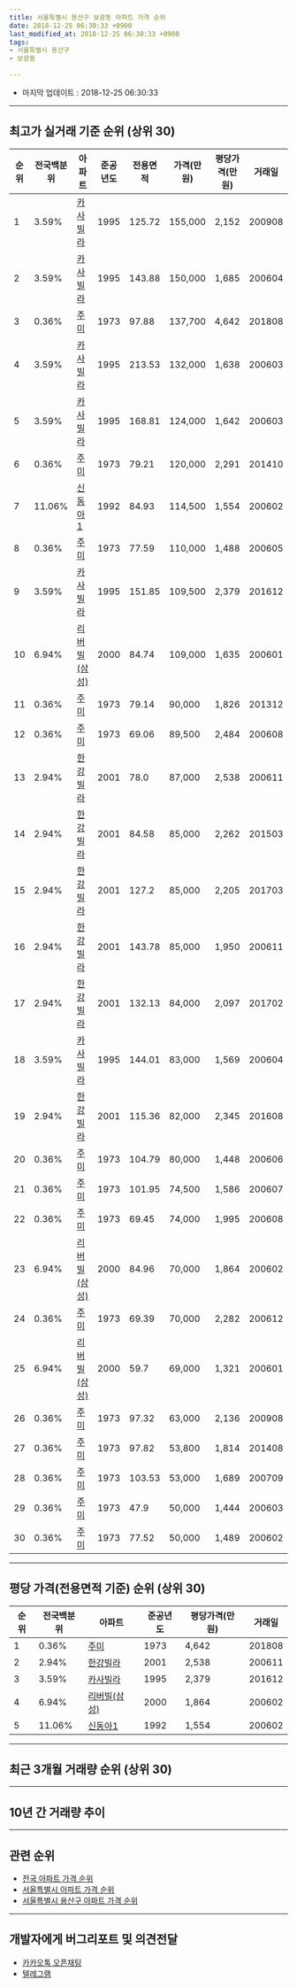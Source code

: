 ```yaml
---
title: 서울특별시 용산구 보광동 아파트 가격 순위
date: 2018-12-25 06:30:33 +0900
last_modified_at: 2018-12-25 06:30:33 +0900
tags:
- 서울특별시 용산구
- 보광동

---
```


* 마지막 업데이트 : 2018-12-25 06:30:33

---

## 최고가 실거래 기준 순위 (상위 30)


|순위|전국백분위|아파트|준공년도|전용면적|가격(만원)|평당가격(만원)|거래일|
|---|---|---|---|---|---|---|---|
|1|3.59%|[카사빌라](https://search.naver.com/search.naver?query=%EC%84%9C%EC%9A%B8%ED%8A%B9%EB%B3%84%EC%8B%9C+%EC%9A%A9%EC%82%B0%EA%B5%AC+%EB%B3%B4%EA%B4%91%EB%8F%99+%EC%B9%B4%EC%82%AC%EB%B9%8C%EB%9D%BC)|1995|125.72|155,000|2,152|200908|
|2|3.59%|[카사빌라](https://search.naver.com/search.naver?query=%EC%84%9C%EC%9A%B8%ED%8A%B9%EB%B3%84%EC%8B%9C+%EC%9A%A9%EC%82%B0%EA%B5%AC+%EB%B3%B4%EA%B4%91%EB%8F%99+%EC%B9%B4%EC%82%AC%EB%B9%8C%EB%9D%BC)|1995|143.88|150,000|1,685|200604|
|3|0.36%|[주미](https://search.naver.com/search.naver?query=%EC%84%9C%EC%9A%B8%ED%8A%B9%EB%B3%84%EC%8B%9C+%EC%9A%A9%EC%82%B0%EA%B5%AC+%EB%B3%B4%EA%B4%91%EB%8F%99+%EC%A3%BC%EB%AF%B8)|1973|97.88|137,700|4,642|201808|
|4|3.59%|[카사빌라](https://search.naver.com/search.naver?query=%EC%84%9C%EC%9A%B8%ED%8A%B9%EB%B3%84%EC%8B%9C+%EC%9A%A9%EC%82%B0%EA%B5%AC+%EB%B3%B4%EA%B4%91%EB%8F%99+%EC%B9%B4%EC%82%AC%EB%B9%8C%EB%9D%BC)|1995|213.53|132,000|1,638|200603|
|5|3.59%|[카사빌라](https://search.naver.com/search.naver?query=%EC%84%9C%EC%9A%B8%ED%8A%B9%EB%B3%84%EC%8B%9C+%EC%9A%A9%EC%82%B0%EA%B5%AC+%EB%B3%B4%EA%B4%91%EB%8F%99+%EC%B9%B4%EC%82%AC%EB%B9%8C%EB%9D%BC)|1995|168.81|124,000|1,642|200603|
|6|0.36%|[주미](https://search.naver.com/search.naver?query=%EC%84%9C%EC%9A%B8%ED%8A%B9%EB%B3%84%EC%8B%9C+%EC%9A%A9%EC%82%B0%EA%B5%AC+%EB%B3%B4%EA%B4%91%EB%8F%99+%EC%A3%BC%EB%AF%B8)|1973|79.21|120,000|2,291|201410|
|7|11.06%|[신동아1](https://search.naver.com/search.naver?query=%EC%84%9C%EC%9A%B8%ED%8A%B9%EB%B3%84%EC%8B%9C+%EC%9A%A9%EC%82%B0%EA%B5%AC+%EB%B3%B4%EA%B4%91%EB%8F%99+%EC%8B%A0%EB%8F%99%EC%95%841)|1992|84.93|114,500|1,554|200602|
|8|0.36%|[주미](https://search.naver.com/search.naver?query=%EC%84%9C%EC%9A%B8%ED%8A%B9%EB%B3%84%EC%8B%9C+%EC%9A%A9%EC%82%B0%EA%B5%AC+%EB%B3%B4%EA%B4%91%EB%8F%99+%EC%A3%BC%EB%AF%B8)|1973|77.59|110,000|1,488|200605|
|9|3.59%|[카사빌라](https://search.naver.com/search.naver?query=%EC%84%9C%EC%9A%B8%ED%8A%B9%EB%B3%84%EC%8B%9C+%EC%9A%A9%EC%82%B0%EA%B5%AC+%EB%B3%B4%EA%B4%91%EB%8F%99+%EC%B9%B4%EC%82%AC%EB%B9%8C%EB%9D%BC)|1995|151.85|109,500|2,379|201612|
|10|6.94%|[리버빌(삼성)](https://search.naver.com/search.naver?query=%EC%84%9C%EC%9A%B8%ED%8A%B9%EB%B3%84%EC%8B%9C+%EC%9A%A9%EC%82%B0%EA%B5%AC+%EB%B3%B4%EA%B4%91%EB%8F%99+%EB%A6%AC%EB%B2%84%EB%B9%8C%28%EC%82%BC%EC%84%B1%29)|2000|84.74|109,000|1,635|200601|
|11|0.36%|[주미](https://search.naver.com/search.naver?query=%EC%84%9C%EC%9A%B8%ED%8A%B9%EB%B3%84%EC%8B%9C+%EC%9A%A9%EC%82%B0%EA%B5%AC+%EB%B3%B4%EA%B4%91%EB%8F%99+%EC%A3%BC%EB%AF%B8)|1973|79.14|90,000|1,826|201312|
|12|0.36%|[주미](https://search.naver.com/search.naver?query=%EC%84%9C%EC%9A%B8%ED%8A%B9%EB%B3%84%EC%8B%9C+%EC%9A%A9%EC%82%B0%EA%B5%AC+%EB%B3%B4%EA%B4%91%EB%8F%99+%EC%A3%BC%EB%AF%B8)|1973|69.06|89,500|2,484|200608|
|13|2.94%|[한강빌라](https://search.naver.com/search.naver?query=%EC%84%9C%EC%9A%B8%ED%8A%B9%EB%B3%84%EC%8B%9C+%EC%9A%A9%EC%82%B0%EA%B5%AC+%EB%B3%B4%EA%B4%91%EB%8F%99+%ED%95%9C%EA%B0%95%EB%B9%8C%EB%9D%BC)|2001|78.0|87,000|2,538|200611|
|14|2.94%|[한강빌라](https://search.naver.com/search.naver?query=%EC%84%9C%EC%9A%B8%ED%8A%B9%EB%B3%84%EC%8B%9C+%EC%9A%A9%EC%82%B0%EA%B5%AC+%EB%B3%B4%EA%B4%91%EB%8F%99+%ED%95%9C%EA%B0%95%EB%B9%8C%EB%9D%BC)|2001|84.58|85,000|2,262|201503|
|15|2.94%|[한강빌라](https://search.naver.com/search.naver?query=%EC%84%9C%EC%9A%B8%ED%8A%B9%EB%B3%84%EC%8B%9C+%EC%9A%A9%EC%82%B0%EA%B5%AC+%EB%B3%B4%EA%B4%91%EB%8F%99+%ED%95%9C%EA%B0%95%EB%B9%8C%EB%9D%BC)|2001|127.2|85,000|2,205|201703|
|16|2.94%|[한강빌라](https://search.naver.com/search.naver?query=%EC%84%9C%EC%9A%B8%ED%8A%B9%EB%B3%84%EC%8B%9C+%EC%9A%A9%EC%82%B0%EA%B5%AC+%EB%B3%B4%EA%B4%91%EB%8F%99+%ED%95%9C%EA%B0%95%EB%B9%8C%EB%9D%BC)|2001|143.78|85,000|1,950|200611|
|17|2.94%|[한강빌라](https://search.naver.com/search.naver?query=%EC%84%9C%EC%9A%B8%ED%8A%B9%EB%B3%84%EC%8B%9C+%EC%9A%A9%EC%82%B0%EA%B5%AC+%EB%B3%B4%EA%B4%91%EB%8F%99+%ED%95%9C%EA%B0%95%EB%B9%8C%EB%9D%BC)|2001|132.13|84,000|2,097|201702|
|18|3.59%|[카사빌라](https://search.naver.com/search.naver?query=%EC%84%9C%EC%9A%B8%ED%8A%B9%EB%B3%84%EC%8B%9C+%EC%9A%A9%EC%82%B0%EA%B5%AC+%EB%B3%B4%EA%B4%91%EB%8F%99+%EC%B9%B4%EC%82%AC%EB%B9%8C%EB%9D%BC)|1995|144.01|83,000|1,569|200604|
|19|2.94%|[한강빌라](https://search.naver.com/search.naver?query=%EC%84%9C%EC%9A%B8%ED%8A%B9%EB%B3%84%EC%8B%9C+%EC%9A%A9%EC%82%B0%EA%B5%AC+%EB%B3%B4%EA%B4%91%EB%8F%99+%ED%95%9C%EA%B0%95%EB%B9%8C%EB%9D%BC)|2001|115.36|82,000|2,345|201608|
|20|0.36%|[주미](https://search.naver.com/search.naver?query=%EC%84%9C%EC%9A%B8%ED%8A%B9%EB%B3%84%EC%8B%9C+%EC%9A%A9%EC%82%B0%EA%B5%AC+%EB%B3%B4%EA%B4%91%EB%8F%99+%EC%A3%BC%EB%AF%B8)|1973|104.79|80,000|1,448|200606|
|21|0.36%|[주미](https://search.naver.com/search.naver?query=%EC%84%9C%EC%9A%B8%ED%8A%B9%EB%B3%84%EC%8B%9C+%EC%9A%A9%EC%82%B0%EA%B5%AC+%EB%B3%B4%EA%B4%91%EB%8F%99+%EC%A3%BC%EB%AF%B8)|1973|101.95|74,500|1,586|200607|
|22|0.36%|[주미](https://search.naver.com/search.naver?query=%EC%84%9C%EC%9A%B8%ED%8A%B9%EB%B3%84%EC%8B%9C+%EC%9A%A9%EC%82%B0%EA%B5%AC+%EB%B3%B4%EA%B4%91%EB%8F%99+%EC%A3%BC%EB%AF%B8)|1973|69.45|74,000|1,995|200608|
|23|6.94%|[리버빌(삼성)](https://search.naver.com/search.naver?query=%EC%84%9C%EC%9A%B8%ED%8A%B9%EB%B3%84%EC%8B%9C+%EC%9A%A9%EC%82%B0%EA%B5%AC+%EB%B3%B4%EA%B4%91%EB%8F%99+%EB%A6%AC%EB%B2%84%EB%B9%8C%28%EC%82%BC%EC%84%B1%29)|2000|84.96|70,000|1,864|200602|
|24|0.36%|[주미](https://search.naver.com/search.naver?query=%EC%84%9C%EC%9A%B8%ED%8A%B9%EB%B3%84%EC%8B%9C+%EC%9A%A9%EC%82%B0%EA%B5%AC+%EB%B3%B4%EA%B4%91%EB%8F%99+%EC%A3%BC%EB%AF%B8)|1973|69.39|70,000|2,282|200612|
|25|6.94%|[리버빌(삼성)](https://search.naver.com/search.naver?query=%EC%84%9C%EC%9A%B8%ED%8A%B9%EB%B3%84%EC%8B%9C+%EC%9A%A9%EC%82%B0%EA%B5%AC+%EB%B3%B4%EA%B4%91%EB%8F%99+%EB%A6%AC%EB%B2%84%EB%B9%8C%28%EC%82%BC%EC%84%B1%29)|2000|59.7|69,000|1,321|200601|
|26|0.36%|[주미](https://search.naver.com/search.naver?query=%EC%84%9C%EC%9A%B8%ED%8A%B9%EB%B3%84%EC%8B%9C+%EC%9A%A9%EC%82%B0%EA%B5%AC+%EB%B3%B4%EA%B4%91%EB%8F%99+%EC%A3%BC%EB%AF%B8)|1973|97.32|63,000|2,136|200908|
|27|0.36%|[주미](https://search.naver.com/search.naver?query=%EC%84%9C%EC%9A%B8%ED%8A%B9%EB%B3%84%EC%8B%9C+%EC%9A%A9%EC%82%B0%EA%B5%AC+%EB%B3%B4%EA%B4%91%EB%8F%99+%EC%A3%BC%EB%AF%B8)|1973|97.82|53,800|1,814|201408|
|28|0.36%|[주미](https://search.naver.com/search.naver?query=%EC%84%9C%EC%9A%B8%ED%8A%B9%EB%B3%84%EC%8B%9C+%EC%9A%A9%EC%82%B0%EA%B5%AC+%EB%B3%B4%EA%B4%91%EB%8F%99+%EC%A3%BC%EB%AF%B8)|1973|103.53|53,000|1,689|200709|
|29|0.36%|[주미](https://search.naver.com/search.naver?query=%EC%84%9C%EC%9A%B8%ED%8A%B9%EB%B3%84%EC%8B%9C+%EC%9A%A9%EC%82%B0%EA%B5%AC+%EB%B3%B4%EA%B4%91%EB%8F%99+%EC%A3%BC%EB%AF%B8)|1973|47.9|50,000|1,444|200603|
|30|0.36%|[주미](https://search.naver.com/search.naver?query=%EC%84%9C%EC%9A%B8%ED%8A%B9%EB%B3%84%EC%8B%9C+%EC%9A%A9%EC%82%B0%EA%B5%AC+%EB%B3%B4%EA%B4%91%EB%8F%99+%EC%A3%BC%EB%AF%B8)|1973|77.52|50,000|1,489|200602|


---

## 평당 가격(전용면적 기준) 순위 (상위 30)


|순위|전국백분위|아파트|준공년도|평당가격(만원)|거래일|
|---|---|---|---|---|---|
|1|0.36%|[주미](https://search.naver.com/search.naver?query=%EC%84%9C%EC%9A%B8%ED%8A%B9%EB%B3%84%EC%8B%9C+%EC%9A%A9%EC%82%B0%EA%B5%AC+%EB%B3%B4%EA%B4%91%EB%8F%99+%EC%A3%BC%EB%AF%B8)|1973|4,642|201808|
|2|2.94%|[한강빌라](https://search.naver.com/search.naver?query=%EC%84%9C%EC%9A%B8%ED%8A%B9%EB%B3%84%EC%8B%9C+%EC%9A%A9%EC%82%B0%EA%B5%AC+%EB%B3%B4%EA%B4%91%EB%8F%99+%ED%95%9C%EA%B0%95%EB%B9%8C%EB%9D%BC)|2001|2,538|200611|
|3|3.59%|[카사빌라](https://search.naver.com/search.naver?query=%EC%84%9C%EC%9A%B8%ED%8A%B9%EB%B3%84%EC%8B%9C+%EC%9A%A9%EC%82%B0%EA%B5%AC+%EB%B3%B4%EA%B4%91%EB%8F%99+%EC%B9%B4%EC%82%AC%EB%B9%8C%EB%9D%BC)|1995|2,379|201612|
|4|6.94%|[리버빌(삼성)](https://search.naver.com/search.naver?query=%EC%84%9C%EC%9A%B8%ED%8A%B9%EB%B3%84%EC%8B%9C+%EC%9A%A9%EC%82%B0%EA%B5%AC+%EB%B3%B4%EA%B4%91%EB%8F%99+%EB%A6%AC%EB%B2%84%EB%B9%8C%28%EC%82%BC%EC%84%B1%29)|2000|1,864|200602|
|5|11.06%|[신동아1](https://search.naver.com/search.naver?query=%EC%84%9C%EC%9A%B8%ED%8A%B9%EB%B3%84%EC%8B%9C+%EC%9A%A9%EC%82%B0%EA%B5%AC+%EB%B3%B4%EA%B4%91%EB%8F%99+%EC%8B%A0%EB%8F%99%EC%95%841)|1992|1,554|200602|


---

## 최근 3개월 거래량 순위 (상위 30)


<div style="width:100%;">
    <canvas id="deal_count_ranking" height="250"></canvas>
</div>


<script>
new Chart(document.getElementById("deal_count_ranking"), {
    type: 'horizontalBar',
    data: {
        labels: ['리버빌(삼성)'],
        datasets: [{
            label: '실거래 수',
            data: [1],
            borderColor: "rgba(255, 0, 128, 1)",
            backgroundColor: "rgba(255, 0, 128, 0.5)",
            fill: false,
        }]
    },
    options: {
        responsive: true,
        title: {
            display: true,
            text: '최근 3개월 거래량 순위'
        },
        tooltips: {
            mode: 'index',
            intersect: false,
            callbacks: {
                title: function(tooltipItems, data) {
                    return "실거래 수:";
                },
                label: function(tooltipItem, data) {
                    return data.labels[tooltipItem.index] + ": " + tooltipItem.xLabel;
                }
            }
        },
        hover: {
            mode: 'nearest',
            intersect: true
        },
        scales: {
            xAxes: [{
                display: true,
                scaleLabel: {
                    display: true,
                    labelString: '실거래 수'
                },
                ticks: {
                    suggestedMin: 0,
                }
            }],
            yAxes: [{
                display: true,
                ticks: {
                    autoSkip: false,
                    callback: function(value, index, values) {
                        if (value.length > 15)
                            return value.substr(0, 13) + "...";
                        else
                            return value;
                    }
                },
                scaleLabel: {
                    display: false,
                }
            }]
        }
    }
});

</script>


---

## 10년 간 거래량 추이


<div style="width:100%;">
    <canvas id="deal_progress" height="250"></canvas>
</div>

<script>
new Chart(document.getElementById("deal_progress"), {
    type: 'line',
    data: {
        labels: ['200812','200901','200902','200903','200904','200905','200906','200907','200908','200909','200910','200911','200912','201001','201002','201003','201004','201005','201006','201007','201008','201009','201010','201011','201012','201101','201102','201103','201104','201105','201106','201107','201108','201109','201110','201111','201112','201201','201202','201203','201204','201205','201206','201207','201208','201209','201210','201211','201212','201301','201302','201303','201304','201305','201306','201307','201308','201309','201310','201311','201312','201401','201402','201403','201404','201405','201406','201407','201408','201409','201410','201411','201412','201501','201502','201503','201504','201505','201506','201507','201508','201509','201510','201511','201512','201601','201602','201603','201604','201605','201606','201607','201608','201609','201610','201611','201612','201701','201702','201703','201704','201705','201706','201707','201708','201709','201710','201711','201712','201801','201802','201803','201804','201805','201806','201807','201808','201809','201810','201811','201812'],
        datasets: [{
            label: '실거래 수',
            pointRadius: 1,
            data: [0, 1, 0, 0, 12, 1, 1, 3, 8, 6, 3, 0, 0, 1, 1, 3, 0, 0, 1, 0, 2, 0, 2, 0, 2, 4, 3, 3, 2, 0, 0, 1, 1, 0, 0, 3, 3, 1, 1, 1, 2, 0, 0, 0, 1, 1, 0, 0, 0, 0, 0, 0, 1, 0, 1, 0, 0, 4, 2, 2, 6, 1, 4, 4, 2, 2, 2, 5, 12, 7, 8, 0, 1, 4, 5, 8, 4, 3, 5, 6, 2, 1, 2, 2, 1, 1, 3, 4, 7, 9, 5, 7, 7, 6, 3, 1, 3, 1, 9, 9, 8, 4, 1, 4, 3, 1, 1, 2, 4, 5, 0, 1, 0, 2, 1, 2, 4, 0, 0, 1, 0],
            borderColor: "rgba(255, 201, 14, 1)",
            backgroundColor: "rgba(255, 201, 14, 0.5)",
            fill: true,
        }]
    },
    options: {
        responsive: true,
        title: {
            display: true,
            text: '10년간 거래량 추이'
        },
        tooltips: {
            mode: 'index',
            intersect: false,
        },
        hover: {
            mode: 'nearest',
            intersect: true
        },
        scales: {
            xAxes: [{
                display: true,
                scaleLabel: {
                    display: true,
                    labelString: '년/월'
                }
            }],
            yAxes: [{
                display: true,
                ticks: {
                    suggestedMin: 0,
                },
                scaleLabel: {
                    display: true,
                    labelString: '실거래 수'
                }
            }]
        }
    }
});

</script>


---

## 관련 순위

- [전국 아파트 가격 순위](https://inasie.github.io/apt-ranking/전국)
- [서울특별시 아파트 가격 순위](https://inasie.github.io/apt-ranking/서울특별시)
- [서울특별시 용산구 아파트 가격 순위](https://inasie.github.io/apt-ranking/서울특별시-용산구)


---

## 개발자에게 버그리포트 및 의견전달

- [카카오톡 오픈채팅](https://open.kakao.com/o/gLJUAP4)
- [텔레그램](https://t.me/inasie)

